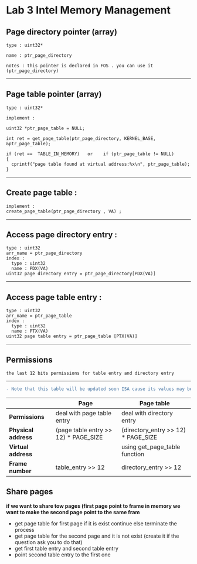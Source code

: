 # Lab 3 Intel Memory Management
## Page directory pointer (array) 

    type : uint32*

    name : ptr_page_directory

    notes : this pointer is declared in FOS . you can use it (ptr_page_directory)
      
-----------------------------------------------------

## Page table pointer (array)

    type : uint32*

    implement :

    uint32 *ptr_page_table = NULL;

    int ret = get_page_table(ptr_page_directory, KERNEL_BASE, &ptr_page_table);

    if (ret ==  TABLE_IN_MEMORY)   or    if (ptr_page_table != NULL)
    {
      cprintf("page table found at virtual address:%x\n", ptr_page_table);
    }
-----------------------------------------------------
## Create page table :

    implement :
    create_page_table(ptr_page_directory , VA) ;

-----------------------------------------------------
## Access page directory entry :

    type : uint32
    arr_name = ptr_page_directory
    index :
      type : uint32
      name : PDX(VA)
    uint32 page directory entry = ptr_page_directory[PDX(VA)]
-----------------------------------------------------
## Access page table entry :
    type : uint32
    arr_name = ptr_page_table
    index :
      type : uint32
      name : PTX(VA)
    uint32 page table entry = ptr_page_table [PTX(VA)]
-----------------------------------------------------
## Permissions 
    the last 12 bits permissions for table entry and directory entry
    
-------
```diff
- Note that this table will be updated soon ISA cause its values may be not correct 
```


|     | **Page** | **Page table** |
| --- | --- | --- |     
| **Permissions**| deal with page table entry | deal with directory entry |
| **Physical address** | (page table entry >> 12) * PAGE_SIZE | (directory_entry >> 12) * PAGE_SIZE | 
| **Virtual address** | | using get_page_table function|
| **Frame number** |  table_entry >> 12 |directory_entry >> 12 |

## Share pages 
**if we want to share tow pages (first page point to frame in memory we want to make the second page point to the same fram**

- get page table for first page if it is exist continue else terminate the process 
- get page table for the second page and it is not exist (create it if the question ask you to do that) 
- get first table entry and second table entry 
- point second table entry to the first one 




